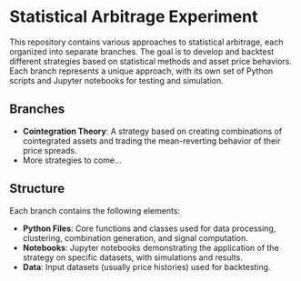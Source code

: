 # Statistical Arbitrage Experiment

This repository contains various approaches to statistical arbitrage, each organized into separate branches. The goal is to develop and backtest different strategies based on statistical methods and asset price behaviors. Each branch represents a unique approach, with its own set of Python scripts and Jupyter notebooks for testing and simulation.

## Branches

- **Cointegration Theory**: A strategy based on creating combinations of cointegrated assets and trading the mean-reverting behavior of their price spreads.
- More strategies to come...

## Structure

Each branch contains the following elements:

- **Python Files**: Core functions and classes used for data processing, clustering, combination generation, and signal computation.
- **Notebooks**: Jupyter notebooks demonstrating the application of the strategy on specific datasets, with simulations and results.
- **Data**: Input datasets (usually price histories) used for backtesting.
